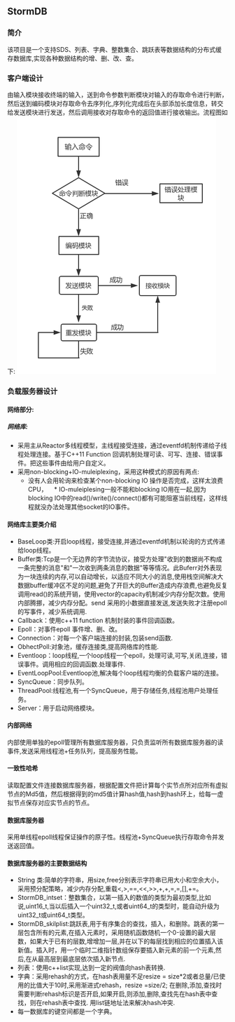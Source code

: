 ## StormDB
### 简介
该项目是一个支持SDS、列表、字典、整数集合、跳跃表等数据结构的分布式缓存数据库,实现各种数据结构的增、删、改、查。
### 客户端设计
由输入模块接收终端的输入，送到命令参数判断模块对输入的存取命令进行判断，然后送到编码模块对存取命令去序列化,序列化完成后在头部添加长度信息，转交给发送模块进行发送，然后调用接收对存取命令的返回值进行接收输出。流程图如下:
![客户端处理流程图](./Design/Image/Client.png)
### 负载服务器设计
#### 网络部分:
##### 网络库:
* 采用主从Reactor多线程模型，主线程接受连接，通过eventfd机制传递给子线程处理连接。基于C++11 Function 回调机制处理可读、可写、连接、错误事件。把这些事件由给用户自定义。
* 采用non-blocking+IO-muleiplexing，采用这种模式的原因有两点:
    * 没有人会用轮询来检查某个non-blocking IO 操作是否完成，这样太浪费CPU，
    * IO-muleiplesing一般不能和blocking IO用在一起,因为blocking IO中的read()/write()/connect()都有可能阻塞当前线程，这样线程就没办法处理其他socket的IO事件。　　　
#### 网络库主要类介绍
* BaseLoop类:开启loop线程，接受连接,并通过eventfd机制以轮询的方式传递给loop线程。  
* Buffer类:Tcp是一个无边界的字节流协议，接受方处理"收到的数据尚不构成一条完整的消息"和"一次收到两条消息的数据"等等情况。此Buferr对外表现为一块连续的内存,可以自动增长，以适应不同大小的消息,使用栈空间解决大数据buffer缓冲区不足的问题,避免了开巨大的Buffer造成内存浪费,也避免反复调用read()的系统开销，使用vector的capacity机制减少内存分配次数。使用内部腾挪，减少内存分配。send 采用的小数据直接发送,发送失败才注册epoll的写事件，减少系统调用.  
* Callback：使用c++11 function 机制封装的事件回调函数。  
* Epoll：对事件epoll 事件增、删、改。  
* Connection：对每一个客户端连接的封装,包装send函数.  
* ObhectPoll:对象池，缓存连接类,提高网络库的性能.   
* Eventloop：loop线程,一个loop线程一个epoll，处理可读,可写,关闭,连接，错误事件。调用相应的回调函数.处理事件.  
* EventLoopPool:Eventloop池,解决每个loop线程均衡的负载客户端的连接。  
* SyncQueue：同步队列。
* ThreadPool:线程池,有一个SyncQueue，用于存储任务,线程池用户处理任务。
* Server：用于启动网络模块。         

#### 内部网络
内部使用单独的epoll管理所有数据库服务器，只负责监听所有数据库服务器的读事件,发送采用线程池+任务队列，提高服务性能。     
#### 一致性哈希
读取配置文件连接数据库服务器，根据配置文件把计算每个实节点所对应所有虚拟节点的Md5值，然后根据得到的md5值计算hash值,hash到hash环上，给每一虚拟节点保存对应实节点的节点。    
#### 数据库服务器   
采用单线程epoll线程保证操作的原子性。线程池+SyncQueue执行存取命令并发送返回值。      
#### 数据库服务器的主要数据结构
* String 类:简单的字符串，用size,free分别表示字符串已用大小和空余大小，采用预分配策略，减少内存分配,重载<,>,==,<<,>>,+,+,=,=,[],+=。　　
* StormDB_intset：整数集合，以第一插入的数值的类型为最初类型,比如说,uint16_t,当以后插入一个uint32_t,或者uint64_t的类型时，能自动升级为uint32_t或uint64_t类型。    
* StormDB_skilplist:跳跃表,用于有序集合的查找，插入，和删除。跳表的第一层包含所有的元素,在插入元素时，采用随机函数随机一个0-设置的最大层数，如果大于已有的层数,增增加一层,并在以下的每层找到相应的位置插入该新值。插入时，用一个临时二维指针数组保存要插入新元素的前一个元素,然后,在从最高层到最底层依次插入新节点.  
* 列表：使用c++list实现,达到一定的阀值向hash表转换.   
* 字典：采用rehash的方式，在hash表用量不足resize = size*2或者总量/已使用的比值大于10时,采用渐进式rehash，resize =size/2; 在删除,添加,查找时需要判断rehash标识是否开启,如果开启,则添加,删除,查找先在hash表中查找，则在rehash表中查找.  用list链地址法来解决hash冲突.
* 每一数据库的键空间都是一个字典。  











